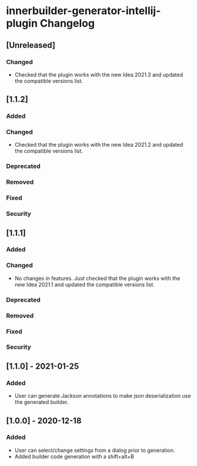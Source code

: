 <!-- Keep a Changelog guide -> https://keepachangelog.com -->

# innerbuilder-generator-intellij-plugin Changelog

## [Unreleased]

### Changed

- Checked that the plugin works with the new Idea 2021.3 and updated the compatible versions list.

## [1.1.2]
### Added

### Changed

- Checked that the plugin works with the new Idea 2021.2 and updated the compatible versions list.

### Deprecated

### Removed

### Fixed

### Security
## [1.1.1]
### Added

### Changed
- No changes in features. Just checked that the plugin works with the new Idea 2021.1 and updated the compatible versions list.

### Deprecated

### Removed

### Fixed

### Security

## [1.1.0] - 2021-01-25

### Added
- User can generate Jackson annotations to make json deserialization use the generated builder.

## [1.0.0] - 2020-12-18

### Added
- User can select/change settings from a dialog prior to generation.   
- Added builder code generation with a shift+alt+B  
